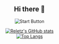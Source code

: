 <div align="center">

## Hi there 👋

<img src="https://c2.img.netmarble.kr/web/_event/2012/moma/1127/img/evt5/bt_start.gif" alt="Start Button" />

<br/>

[![Reletz's GitHub stats](https://github-readme-stats.vercel.app/api?username=reletz&show_icons=true&theme=radical)](https://github.com/anuraghazra/github-readme-stats)  
[![Top Langs](https://github-readme-stats.vercel.app/api/top-langs/?username=reletz&layout=compact)](https://github.com/anuraghazra/github-readme-stats)

</div>
